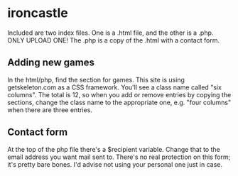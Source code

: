 # ironcastle
Included are two index files. One is a .html file, and the other is a .php. ONLY UPLOAD ONE! The .php is a copy of the .html with a contact form.

## Adding new games
In the html/php, find the section for games. This site is using getskeleton.com as a CSS framework. You'll see a class name called "six columns". The total is 12, so when you add or remove entries by copying the sections, change the class name to the appropriate one, e.g. "four columns" when there are three entries. 

## Contact form
At the top of the php file there's a $recipient variable. Change that to the email address you want mail sent to. There's no real protection on this form; it's pretty bare bones. I'd advise not using your personal one just in case.
